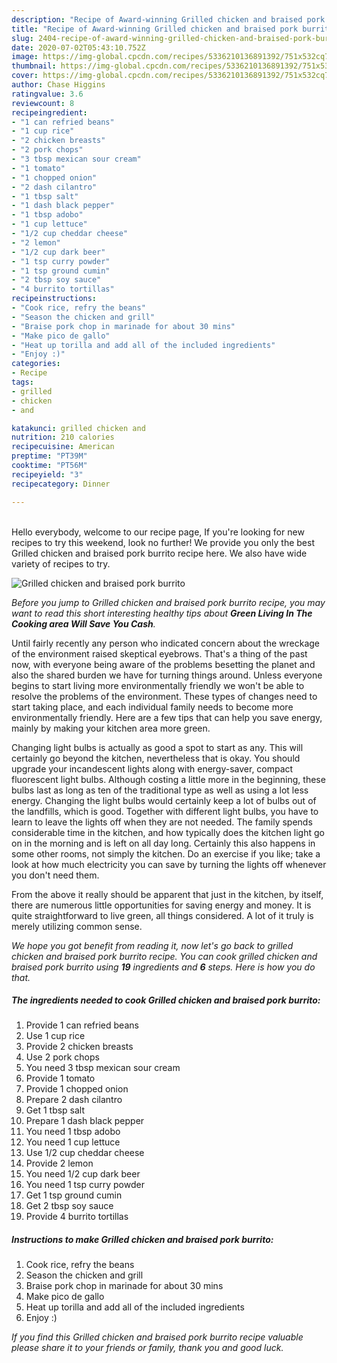 ```yaml
---
description: "Recipe of Award-winning Grilled chicken and braised pork burrito"
title: "Recipe of Award-winning Grilled chicken and braised pork burrito"
slug: 2404-recipe-of-award-winning-grilled-chicken-and-braised-pork-burrito
date: 2020-07-02T05:43:10.752Z
image: https://img-global.cpcdn.com/recipes/5336210136891392/751x532cq70/grilled-chicken-and-braised-pork-burrito-recipe-main-photo.jpg
thumbnail: https://img-global.cpcdn.com/recipes/5336210136891392/751x532cq70/grilled-chicken-and-braised-pork-burrito-recipe-main-photo.jpg
cover: https://img-global.cpcdn.com/recipes/5336210136891392/751x532cq70/grilled-chicken-and-braised-pork-burrito-recipe-main-photo.jpg
author: Chase Higgins
ratingvalue: 3.6
reviewcount: 8
recipeingredient:
- "1 can refried beans"
- "1 cup rice"
- "2 chicken breasts"
- "2 pork chops"
- "3 tbsp mexican sour cream"
- "1 tomato"
- "1 chopped onion"
- "2 dash cilantro"
- "1 tbsp salt"
- "1 dash black pepper"
- "1 tbsp adobo"
- "1 cup lettuce"
- "1/2 cup cheddar cheese"
- "2 lemon"
- "1/2 cup dark beer"
- "1 tsp curry powder"
- "1 tsp ground cumin"
- "2 tbsp soy sauce"
- "4 burrito tortillas"
recipeinstructions:
- "Cook rice, refry the beans"
- "Season the chicken and grill"
- "Braise pork chop in marinade for about 30 mins"
- "Make pico de gallo"
- "Heat up torilla and add all of the included ingredients"
- "Enjoy :)"
categories:
- Recipe
tags:
- grilled
- chicken
- and

katakunci: grilled chicken and 
nutrition: 210 calories
recipecuisine: American
preptime: "PT39M"
cooktime: "PT56M"
recipeyield: "3"
recipecategory: Dinner

---
```

<br>
Hello everybody, welcome to our recipe page, If you're looking for new recipes to try this weekend, look no further! We provide you only the best Grilled chicken and braised pork burrito recipe here. We also have wide variety of recipes to try.
<br>


![Grilled chicken and braised pork burrito](https://img-global.cpcdn.com/recipes/5336210136891392/751x532cq70/grilled-chicken-and-braised-pork-burrito-recipe-main-photo.jpg)

<i>Before you jump to Grilled chicken and braised pork burrito recipe, you may want to read this short interesting healthy tips about 
<strong>Green Living In The Cooking area Will Save You Cash</strong>.</i>
</br>

Until fairly recently any person who indicated concern about the wreckage of the environment raised skeptical eyebrows. That's a thing of the past now, with everyone being aware of the problems besetting the planet and also the shared burden we have for turning things around. Unless everyone begins to start living more environmentally friendly we won't be able to resolve the problems of the environment. These types of changes need to start taking place, and each individual family needs to become more environmentally friendly. Here are a few tips that can help you save energy, mainly by making your kitchen area more green.

Changing light bulbs is actually as good a spot to start as any. This will certainly go beyond the kitchen, nevertheless that is okay. You should upgrade your incandescent lights along with energy-saver, compact fluorescent light bulbs. Although costing a little more in the beginning, these bulbs last as long as ten of the traditional type as well as using a lot less energy. Changing the light bulbs would certainly keep a lot of bulbs out of the landfills, which is good. Together with different light bulbs, you have to learn to leave the lights off when they are not needed. The family spends considerable time in the kitchen, and how typically does the kitchen light go on in the morning and is left on all day long. Certainly this also happens in some other rooms, not simply the kitchen. Do an exercise if you like; take a look at how much electricity you can save by turning the lights off whenever you don't need them.

From the above it really should be apparent that just in the kitchen, by itself, there are numerous little opportunities for saving energy and money. It is quite straightforward to live green, all things considered. A lot of it truly is merely utilizing common sense.


<i>We hope you got benefit from reading it, now let's go back to grilled chicken and braised pork burrito recipe. You can cook grilled chicken and braised pork burrito using <strong>19</strong> ingredients and <strong>6</strong> steps. Here is how you do that.
</i>

##### The ingredients needed to cook Grilled chicken and braised pork burrito:

1. Provide 1 can refried beans
1. Use 1 cup rice
1. Provide 2 chicken breasts
1. Use 2 pork chops
1. You need 3 tbsp mexican sour cream
1. Provide 1 tomato
1. Provide 1 chopped onion
1. Prepare 2 dash cilantro
1. Get 1 tbsp salt
1. Prepare 1 dash black pepper
1. You need 1 tbsp adobo
1. You need 1 cup lettuce
1. Use 1/2 cup cheddar cheese
1. Provide 2 lemon
1. You need 1/2 cup dark beer
1. You need 1 tsp curry powder
1. Get 1 tsp ground cumin
1. Get 2 tbsp soy sauce
1. Provide 4 burrito tortillas


##### Instructions to make Grilled chicken and braised pork burrito:

1. Cook rice, refry the beans
1. Season the chicken and grill
1. Braise pork chop in marinade for about 30 mins
1. Make pico de gallo
1. Heat up torilla and add all of the included ingredients
1. Enjoy :)


<i>If you find this Grilled chicken and braised pork burrito recipe valuable please share it to your friends or family, thank you and good luck.</i>
